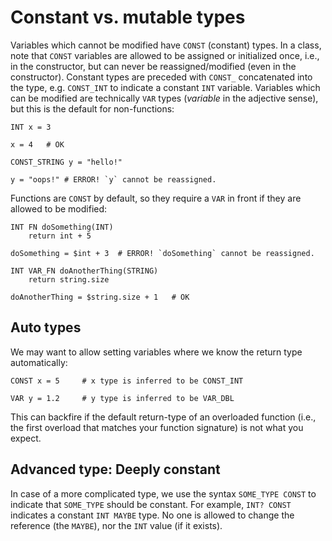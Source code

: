 # Constant vs. mutable types

Variables which cannot be modified have `CONST` (constant) types.
In a class, note that `CONST` variables are allowed to be assigned
or initialized once, i.e., in the constructor, but can never be
reassigned/modified (even in the constructor).  Constant types
are preceded with `CONST_` concatenated into the type, e.g.
`CONST_INT` to indicate a constant `INT` variable.  Variables which
can be modified are technically `VAR` types (*variable* in the
adjective sense), but this is the default for non-functions:

```
INT x = 3

x = 4   # OK

CONST_STRING y = "hello!"

y = "oops!" # ERROR! `y` cannot be reassigned.
```

Functions are `CONST` by default, so they require a `VAR` in front
if they are allowed to be modified:

```
INT FN doSomething(INT)
    return int + 5

doSomething = $int + 3  # ERROR! `doSomething` cannot be reassigned.

INT VAR_FN doAnotherThing(STRING)
    return string.size

doAnotherThing = $string.size + 1   # OK
```

## Auto types

We may want to allow setting variables where we know the return type
automatically:

```
CONST x = 5     # x type is inferred to be CONST_INT

VAR y = 1.2     # y type is inferred to be VAR_DBL
```

This can backfire if the default return-type of an overloaded function
(i.e., the first overload that matches your function signature) is
not what you expect.

## Advanced type: Deeply constant

In case of a more complicated type, we use the syntax `SOME_TYPE CONST`
to indicate that `SOME_TYPE` should be constant.  For example,
`INT? CONST` indicates a constant `INT MAYBE` type.  No one is allowed
to change the reference (the `MAYBE`), nor the `INT` value (if it exists).

